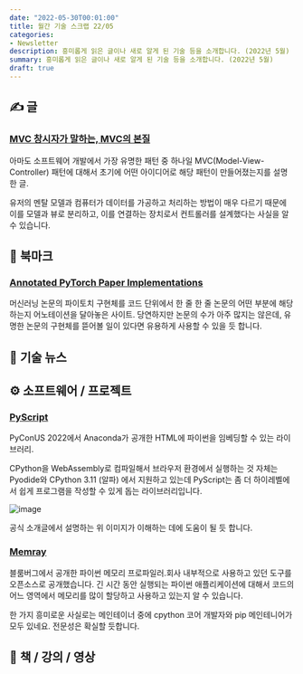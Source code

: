 ```yaml
---
date: "2022-05-30T00:01:00"
title: 월간 기술 스크랩 22/05
categories:
- Newsletter
description: 흥미롭게 읽은 글이나 새로 알게 된 기술 등을 소개합니다. (2022년 5월)
summary: 흥미롭게 읽은 글이나 새로 알게 된 기술 등을 소개합니다. (2022년 5월)
draft: true
---
```


## ✍️ 글

### [MVC 창시자가 말하는, MVC의 본질](https://velog.io/@eddy_song/mvc)

아마도 소프트웨어 개발에서 가장 유명한 패턴 중 하나일 MVC(Model-View-Controller) 패턴에 대해서
초기에 어떤 아이디어로 해당 패턴이 만들어졌는지를 설명한 글.

유저의 멘탈 모델과 컴퓨터가 데이터를 가공하고 처리하는 방법이 매우 다르기 때문에 이를 모델과 뷰로 분리하고,
이를 연결하는 장치로서 컨트롤러를 설계했다는 사실을 알 수 있습니다.

## 📌 북마크

### [Annotated PyTorch Paper Implementations](https://nn.labml.ai/)

머신러닝 논문의 파이토치 구현체를 코드 단위에서 한 줄 한 줄 논문의 어떤 부분에 해당하는지 어노테이션을 달아놓은 사이트.
당연하지만 논문의 수가 아주 많지는 않은데, 유명한 논문의 구현체를 뜯어볼 일이 있다면 유용하게 사용할 수 있을 듯 합니다.

## 📰 기술 뉴스

## ⚙️ 소프트웨어 / 프로젝트

### [PyScript](https://www.anaconda.com/blog/pyscript-python-in-the-browser)

PyConUS 2022에서 Anaconda가 공개한 HTML에 파이썬을 임베딩할 수 있는 라이브러리.

CPython을 WebAssembly로 컴파일해서 브라우저 환경에서 실행하는 것 자체는 Pyodide와 CPython 3.11 (알파) 에서 지원하고 있는데
PyScript는 좀 더 하이레벨에서 쉽게 프로그램을 작성할 수 있게 돕는 라이브러리입니다.

![image](https://user-images.githubusercontent.com/24893111/167320943-7d99e98a-6b2b-4561-9e1e-f94e24e0180a.png)

공식 소개글에서 설명하는 위 이미지가 이해하는 데에 도움이 될 듯 합니다.

### [Memray](https://github.com/bloomberg/memray)

블룸버그에서 공개한 파이썬 메모리 프로파일러.회사 내부적으로 사용하고 있던 도구를 오픈소스로 공개했습니다.
긴 시간 동안 실행되는 파이썬 애플리케이션에 대해서 코드의 어느 영역에서 메모리를 많이 할당하고 사용하고 있는지 알 수 있습니다.

한 가지 흥미로운 사실로는 메인테이너 중에 cpython 코어 개발자와 pip 메인테니어가 모두 있네요. 전문성은 확실할 듯합니다.

## 📙 책 / 강의 / 영상
